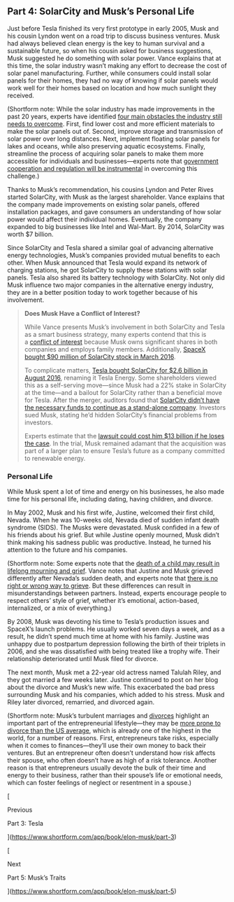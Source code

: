 ## Part 4: SolarCity and Musk’s Personal Life

Just before Tesla finished its very first prototype in early 2005, Musk and his cousin Lyndon went on a road trip to discuss business ventures. Musk had always believed clean energy is the key to human survival and a sustainable future, so when his cousin asked for business suggestions, Musk suggested he do something with solar power. Vance explains that at this time, the solar industry wasn’t making any effort to decrease the cost of solar panel manufacturing. Further, while consumers could install solar panels for their homes, they had no way of knowing if solar panels would work well for their homes based on location and how much sunlight they received.

(Shortform note: While the solar industry has made improvements in the past 20 years, experts have identified [four main obstacles the industry still needs to overcome](https://sciencebusiness.net/climate-news/news/future-solar-four-problems-we-need-solve-fast). First, find lower cost and more efficient materials to make the solar panels out of. Second, improve storage and transmission of solar power over long distances. Next, implement floating solar panels for lakes and oceans, while also preserving aquatic ecosystems. Finally, streamline the process of acquiring solar panels to make them more accessible for individuals and businesses—experts note that [government cooperation and regulation will be instrumental](https://www.iea.org/reports/renewable-energy-market-update/challenges-and-opportunities-beyond-2021) in overcoming this challenge.)

Thanks to Musk’s recommendation, his cousins Lyndon and Peter Rives started SolarCity, with Musk as the largest shareholder. Vance explains that the company made improvements on existing solar panels, offered installation packages, and gave consumers an understanding of how solar power would affect their individual homes. Eventually, the company expanded to big businesses like Intel and Wal-Mart. By 2014, SolarCity was worth $7 billion.

Since SolarCity and Tesla shared a similar goal of advancing alternative energy technologies, Musk’s companies provided mutual benefits to each other. When Musk announced that Tesla would expand its network of charging stations, he got SolarCity to supply these stations with solar panels. Tesla also shared its battery technology with SolarCity. Not only did Musk influence two major companies in the alternative energy industry, they are in a better position today to work together because of his involvement.

> **Does Musk Have a Conflict of Interest?**
> 
> While Vance presents Musk’s involvement in both SolarCity and Tesla as a smart business strategy, many experts contend that this is a [conflict of interest](https://www.investopedia.com/terms/c/conflict-of-interest.asp) because Musk owns significant shares in both companies and employs family members. Additionally, [SpaceX bought $90 million of SolarCity stock in March 2016](https://web.archive.org/web/20160330071152/http://investors.solarcity.com/secfiling.cfm?filingID=1564590-16-15105&CIK=1408356).
> 
> To complicate matters, [Tesla bought SolarCity for $2.6 billion in August 2016](https://www.businessinsider.com/solarcity-tesla-energy-beleaguered-history-elon-musk-2021-7), renaming it Tesla Energy. Some shareholders viewed this as a self-serving move—since Musk had a 22% stake in SolarCity at the time—and a bailout for SolarCity rather than a beneficial move for Tesla. After the merger, auditors found that [SolarCity didn’t have the necessary funds to continue as a stand-alone company](https://www.latimes.com/business/story/2019-09-23/solarcity-tesla-merger-shareholder-lawsuit). Investors sued Musk, stating he’d hidden SolarCity’s financial problems from investors.
> 
> Experts estimate that the [lawsuit could cost him $13 billion if he loses the case](https://www.bloomberg.com/news/articles/2022-01-18/musk-engineered-solarcity-purchase-as-bailout-investors-argue). In the trial, Musk remained adamant that the acquisition was part of a larger plan to ensure Tesla’s future as a company committed to renewable energy.

### Personal Life

While Musk spent a lot of time and energy on his businesses, he also made time for his personal life, including dating, having children, and divorce.

In May 2002, Musk and his first wife, Justine, welcomed their first child, Nevada. When he was 10-weeks old, Nevada died of sudden infant death syndrome (SIDS). The Musks were devastated. Musk confided in a few of his friends about his grief. But while Justine openly mourned, Musk didn’t think making his sadness public was productive. Instead, he turned his attention to the future and his companies.

(Shortform note: Some experts note that the [death of a child may result in lifelong mourning and grief](https://www.psychologytoday.com/us/blog/understanding-grief/201808/five-common-myths-about-grief#:~:text=There%20really%20is%20no%20right%20or%20wrong,how%20you%20grieve%20and%20what%20you%20do%20to). Vance notes that Justine and Musk grieved differently after Nevada’s sudden death, and experts note that [there is no right or wrong way to grieve](https://www.paloaltoonline.com/blogs/p/2015/03/10/7-dos-and-donts-for-staying-connected-as-a-couple-during-grief). But these differences can result in misunderstandings between partners. Instead, experts encourage people to respect others’ style of grief, whether it’s emotional, action-based, internalized, or a mix of everything.)

By 2008, Musk was devoting his time to Tesla’s production issues and SpaceX’s launch problems. He usually worked seven days a week, and as a result, he didn’t spend much time at home with his family. Justine was unhappy due to postpartum depression following the birth of their triplets in 2006, and she was dissatisfied with being treated like a trophy wife. Their relationship deteriorated until Musk filed for divorce.

The next month, Musk met a 22-year old actress named Talulah Riley, and they got married a few weeks later. Justine continued to post on her blog about the divorce and Musk’s new wife. This exacerbated the bad press surrounding Musk and his companies, which added to his stress. Musk and Riley later divorced, remarried, and divorced again.

(Shortform note: Musk’s turbulent marriages and [divorces](https://www.huffpost.com/entry/the-toughest-job-an-entrepreneur-has-is-to-keep-their_b_59b97a37e4b02c642e4a1352) highlight an important part of the entrepreneurial lifestyle—they may be [more prone to divorce than the US average](https://www.inc.com/rebecca-deczynski/dominos-customer-pickup-incentive-labor-shortage-staffing.html), which is already one of the highest in the world, for a number of reasons. First, entrepreneurs take risks, especially when it comes to finances—they’ll use their own money to back their ventures. But an entrepreneur often doesn’t understand how risk affects their spouse, who often doesn’t have as high of a risk tolerance. Another reason is that entrepreneurs usually devote the bulk of their time and energy to their business, rather than their spouse’s life or emotional needs, which can foster feelings of neglect or resentment in a spouse.)

[

Previous

Part 3: Tesla

](https://www.shortform.com/app/book/elon-musk/part-3)

[

Next

Part 5: Musk’s Traits

](https://www.shortform.com/app/book/elon-musk/part-5)